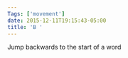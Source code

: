 ```yaml
---
Tags: ['movement']
date: 2015-12-11T19:15:43-05:00
title: 'B '
---
```


 Jump backwards to the start of a word
